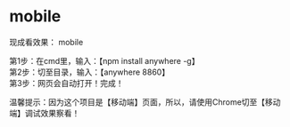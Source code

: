 # mobile
现成看效果： mobile<br/>

第1步：在cmd里，输入：【npm install anywhere -g】<br/>
第2步：切至目录，输入：【anywhere 8860】<br/>
第3步：网页会自动打开！完成！<br/>

温馨提示：因为这个项目是【移动端】页面，所以，请使用Chrome切至【移动端】调试效果察看！
